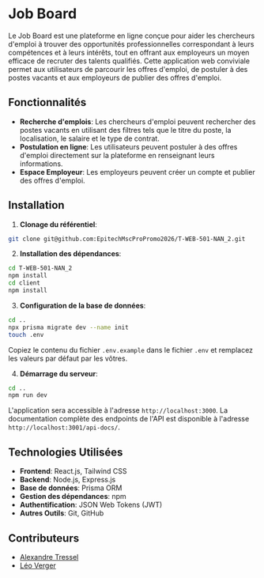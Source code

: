 # Job Board

Le Job Board est une plateforme en ligne conçue pour aider les chercheurs d'emploi à trouver des opportunités professionnelles correspondant à leurs compétences et à leurs intérêts, tout en offrant aux employeurs un moyen efficace de recruter des talents qualifiés. Cette application web conviviale permet aux utilisateurs de parcourir les offres d'emploi, de postuler à des postes vacants et aux employeurs de publier des offres d'emploi.

## Fonctionnalités

- **Recherche d'emplois**: Les chercheurs d'emploi peuvent rechercher des postes vacants en utilisant des filtres tels que le titre du poste, la localisation, le salaire et le type de contrat.
- **Postulation en ligne**: Les utilisateurs peuvent postuler à des offres d'emploi directement sur la plateforme en renseignant leurs informations.
- **Espace Employeur**: Les employeurs peuvent créer un compte et publier des offres d'emploi.

## Installation

1. **Clonage du référentiel**:
```bash
git clone git@github.com:EpitechMscProPromo2026/T-WEB-501-NAN_2.git
```

2. **Installation des dépendances**:
```bash
cd T-WEB-501-NAN_2
npm install
cd client
npm install
```

3. **Configuration de la base de données**:
```bash
cd ..
npx prisma migrate dev --name init
touch .env
```
Copiez le contenu du fichier `.env.example` dans le fichier `.env` et remplacez les valeurs par défaut par les vôtres.

4. **Démarrage du serveur**:
```bash
cd ..
npm run dev
```

L'application sera accessible à l'adresse `http://localhost:3000`.
La documentation complète des endpoints de l'API est disponible à l'adresse `http://localhost:3001/api-docs/`.

## Technologies Utilisées

- **Frontend**: React.js, Tailwind CSS
- **Backend**: Node.js, Express.js
- **Base de données**: Prisma ORM
- **Gestion des dépendances**: npm
- **Authentification**: JSON Web Tokens (JWT)
- **Autres Outils**: Git, GitHub


## Contributeurs

- [Alexandre Tressel](https://github.com/PikPakPik)
- [Léo Verger](https://github.com/BeoLeo2)
